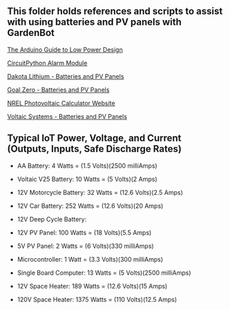 ## This folder holds references and scripts to assist with using batteries and PV panels with GardenBot

[The Arduino Guide to Low Power Design](https://docs.arduino.cc/learn/electronics/low-power)

[CircuitPython Alarm Module](https://docs.circuitpython.org/en/latest/shared-bindings/alarm/index.html)

[Dakota Lithium - Batteries and PV Panels](https://dakotalithium.com)

[Goal Zero - Batteries and PV Panels](https://www.goalzero.com)

[NREL Photovoltaic Calculator Website](https://pvwatts.nrel.gov/index.php)

[Voltaic Systems - Batteries and PV Panels](https://voltaicsystems.com)

## Typical IoT Power, Voltage, and Current (Outputs, Inputs, Safe Discharge Rates) 

- AA Battery:                 4 Watts = (1.5 Volts)(2500 milliAmps)

- Voltaic V25 Battery:        10 Watts = (5 Volts)(2 Amps)

- 12V Motorcycle Battery:     32 Watts = (12.6 Volts)(2.5 Amps)

- 12V Car Battery:            252 Watts = (12.6 Volts)(20 Amps)

- 12V Deep Cycle Battery:

- 12V PV Panel:               100 Watts = (18 Volts)(5.5 Amps)

- 5V PV Panel:                2 Watts = (6 Volts)(330 milliAmps)

- Microcontroller:            1 Watt = (3.3 Volts)(300 milliAmps) 

- Single Board Computer:      13 Watts = (5 Volts)(2500 milliAmps)

- 12V Space Heater:           189 Watts = (12.6 Volts)(15 Amps)

- 120V Space Heater:          1375 Watts = (110 Volts)(12.5 Amps)

